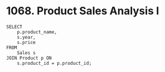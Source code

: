 # 1068. Product Sales Analysis I

```mysql
SELECT
    p.product_name,
    s.year,
    s.price
FROM
    Sales s
JOIN Product p ON
    s.product_id = p.product_id;
```